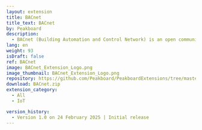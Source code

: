 ```yaml
---
layout: extension
title: BACnet
title_text: BACnet
by: Peakboard
description: 
  - BACnet (Building Automation and Control Network) is an open communication protocol for building automation that enables data to be exchanged between control systems such as heating, ventilation, air conditioning and security technology across manufacturers.
lang: en
weight: 93
isDraft: false
ref: BACnet
image: BACnet_Extension_Logo.png
image_thumbnail: BACnet_Extension_Logo.png
repository: https://github.com/Peakboard/PeakboardExtensions/tree/master/BacNet
download: BACnet.zip
extension_category:
  - All
  - IoT

version_history:
  - Version 1.0 on 24 February 2025 | Initial release
---
```

